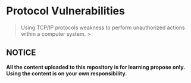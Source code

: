 # Protocol Vulnerabilities

> Using TCP/IP protocols weakness to perform unauthorized actions within a computer system. >

## NOTICE

<b>All the content uploaded to this repository is for learning propose only.
Using the content is on your own responsibility.</b>